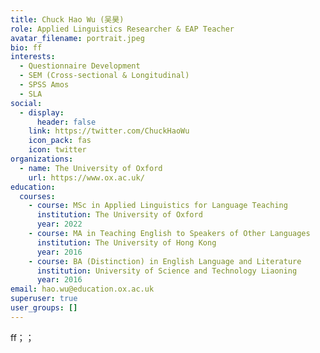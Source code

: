```yaml
---
title: Chuck Hao Wu (吴昊)
role: Applied Linguistics Researcher & EAP Teacher
avatar_filename: portrait.jpeg
bio: ff
interests:
  - Questionnaire Development
  - SEM (Cross-sectional & Longitudinal)
  - SPSS Amos
  - SLA
social:
  - display:
      header: false
    link: https://twitter.com/ChuckHaoWu
    icon_pack: fas
    icon: twitter
organizations:
  - name: The University of Oxford
    url: https://www.ox.ac.uk/
education:
  courses:
    - course: MSc in Applied Linguistics for Language Teaching
      institution: The University of Oxford
      year: 2022
    - course: MA in Teaching English to Speakers of Other Languages
      institution: The University of Hong Kong
      year: 2016
    - course: BA (Distinction) in English Language and Literature
      institution: University of Science and Technology Liaoning
      year: 2016
email: hao.wu@education.ox.ac.uk
superuser: true
user_groups: []
---
```

ff；；